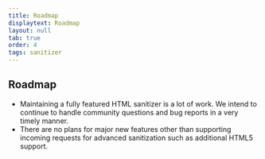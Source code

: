 ```yaml
---
title: Roadmap
displaytext: Roadmap
layout: null
tab: true
order: 4
tags: sanitizer
---
```


## Roadmap
* Maintaining a fully featured HTML sanitizer is a lot of work. We intend to continue to handle community questions and bug reports in a very timely manner.
* There are no plans for major new features other than supporting incoming requests for advanced sanitization such as additional HTML5 support.